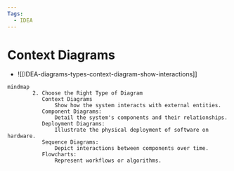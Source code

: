 ```yaml
---
Tags:
  - IDEA
---
```


# Context Diagrams

- ![[IDEA-diagrams-types-context-diagram-show-interactions]]

```mermaid
mindmap
        2. Choose the Right Type of Diagram
           Context Diagrams 
               Show how the system interacts with external entities.
           Component Diagrams: 
               Detail the system's components and their relationships.
           Deployment Diagrams: 
               Illustrate the physical deployment of software on hardware.
           Sequence Diagrams: 
               Depict interactions between components over time.
           Flowcharts: 
               Represent workflows or algorithms.
```              